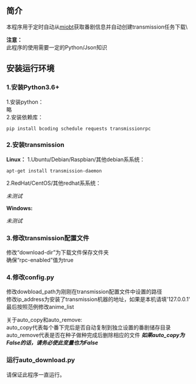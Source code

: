 ## 简介
本程序用于定时自动从[miobt](http://miobt.com)获取番剧信息并自动创建transmission任务下载\

**注意：**\
此程序的使用需要一定的Python/Json知识



## 安装运行环境
### 1.安装Python3.6+
1.安装python：\
略\
2.安装依赖库：

	pip install bcoding schedule requests transmissionrpc


### 2.安装transmission
**Linux：**
1.Ubuntu/Debian/Raspbian/其他debian系系统：

	apt-get install transmission-daemon

2.RedHat/CentOS/其他redhat系系统：

_未测试_

**Windows:**

_未测试_

### 3.修改transmission配置文件

修改“download-dir”为下载文件保存文件夹\
确保“rpc-enabled”值为true

### 4.修改config.py

修改dowbload_path为刚刚在transmission配置文件中设置的路径\
修改ip_address为安装了transmission机器的地址，如果是本机请填'127.0.0.1'\
最后按照范例修改anime_list

关于auto_copy和auto_remove:\
auto_copy代表每个番下完后是否自动复制到独立设置的番剧储存目录\
auto_remove代表是否在种子做种完成后删除相应的文件 ***如果auto_copy为False的话，请务必使此变量也为False***

### 运行auto_download.py

请保证此程序一直运行。
